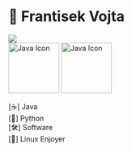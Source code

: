 # 👋 Frantisek Vojta

[<img src="https://github-readme-stats.vercel.app/api/top-langs/?username=franisek-vojta&layout=compact&theme=vision-friendly-dark">](https://github-readme-stats.vercel.app/api/top-langs/?username=Frantisek-vojta&layout=compact&theme=vision-friendly-dark&cache_seconds=0
) 
<br> <img src="https://techstack-generator.vercel.app/python-icon.svg" alt="Java Icon" width="100">
<img src="https://techstack-generator.vercel.app/java-icon.svg" alt="Java Icon" width="100"> <br> 

    
[☕] Java  
[🐍] Python  
[🛠️] Software                                                                                                                                                                                                                                                                                                                                                                                                                                                                                                                                                                                                            
[🐧] Linux Enjoyer

